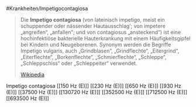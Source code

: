 #Krankheiten/Impetigocontagiosa
> Die **Impetigo contagiosa** (von lateinisch impetigo, meist ein schuppender oder nässender Hautausschlag‘; von impetere „angreifen“, „anfallen“; und von contagiosus „ansteckend“) ist eine hochinfektiöse bakterielle Hauterkrankung mit einem Häufigkeitsgipfel bei Kindern und Neugeborenen. Synonym werden die Begriffe Impetigo vulgaris, auch „Grindblasen“, „Grindflechte“, „Eitergrind“, „Eiterflechte“, „Borkenflechte“, „Schmierflechte“, „Schleppe“, „Schleppschiss“ oder „Schleppeiter“ verwendet.
>
> [Wikipedia](https://de.wikipedia.org/wiki/Impetigo%20contagiosa)

Impetigo contagiosa
[[150 Hz (E)]]
[[230 Hz (E)]]
[[650 Hz (E)]]
[[930 Hz (E)]]
[[37500 Hz (E)]]
[[130720 Hz (E)]]
[[352500 Hz (E)]]
[[712500 Hz (E)]]
[[693500 Hz (E)]]
